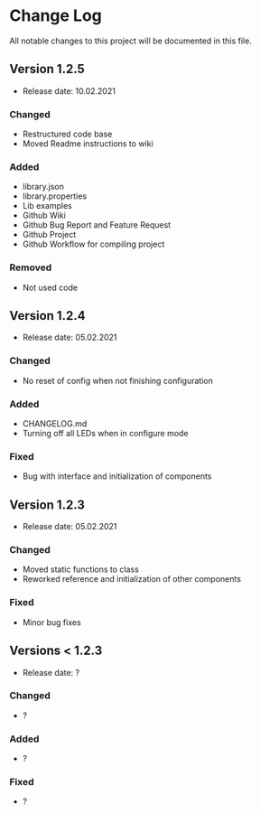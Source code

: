 
# Change Log
All notable changes to this project will be documented in this file.

## Version 1.2.5
- Release date: 10.02.2021

### Changed
- Restructured code base
- Moved Readme instructions to wiki

### Added
- library.json
- library.properties
- Lib examples
- Github Wiki
- Github Bug Report and Feature Request
- Github Project
- Github Workflow for compiling project

### Removed
- Not used code 

## Version 1.2.4 
- Release date: 05.02.2021

### Changed
- No reset of config when not finishing configuration

### Added
- CHANGELOG.md
- Turning off all LEDs when in configure mode

### Fixed
- Bug with interface and initialization of components
 
## Version 1.2.3

- Release date: 05.02.2021

### Changed
- Moved static functions to class
- Reworked reference and initialization of other components

### Fixed
- Minor bug fixes

## Versions < 1.2.3

- Release date: ?

### Changed
- ?

### Added
- ?

### Fixed
- ?